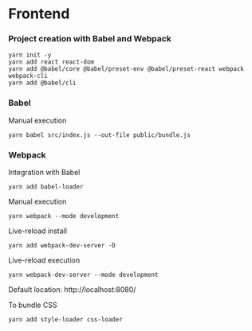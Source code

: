 # Frontend

### Project creation with Babel and Webpack

```
yarn init -y
yarn add react react-dom
yarn add @babel/core @babel/preset-env @babel/preset-react webpack webpack-cli
yarn add @babel/cli
```

### Babel

Manual execution
```
yarn babel src/index.js --out-file public/bundle.js
```

### Webpack

Integration with Babel
```
yarn add babel-loader
```

Manual execution
```
yarn webpack --mode development
```

Live-reload install
```
yarn add webpack-dev-server -D
```

Live-reload execution
```
yarn webpack-dev-server --mode development
```
Default location: http://localhost:8080/

To bundle CSS
```
yarn add style-loader css-loader
```